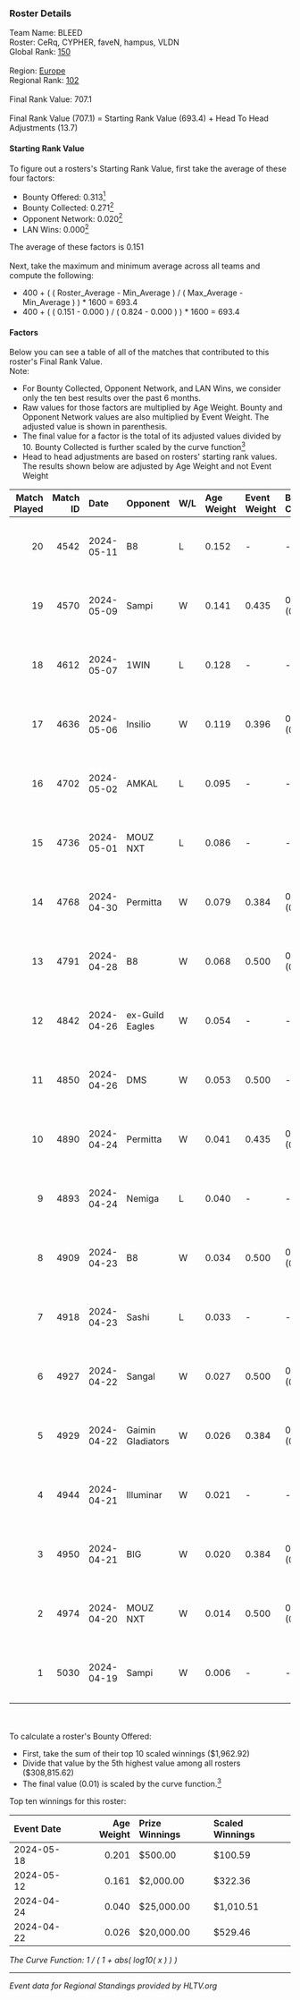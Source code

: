 ### Roster Details<br />
Team Name: BLEED<br />
Roster: CeRq, CYPHER, faveN, hampus, VLDN<br />
Global Rank: [150](../../standings_global_2024_10_15.md)<br />
<br />
Region: [Europe]( ../../standings_europe_2024_10_15.md)<br />
Regional Rank: [102]( ../../standings_europe_2024_10_15.md)<br />
<br />
Final Rank Value:  707.1<br />
<br />
Final Rank Value (707.1) = Starting Rank Value (693.4) + Head To Head Adjustments (13.7)<br />

#### Starting Rank Value<br />
To figure out a rosters's Starting Rank Value, first take the average of these four factors:<br />
- Bounty Offered: 0.313[<sup>1</sup>](#table2)
- Bounty Collected: 0.271[<sup>2</sup>](#table1)
- Opponent Network: 0.020[<sup>2</sup>](#table1)
- LAN Wins: 0.000[<sup>2</sup>](#table1)

The average of these factors is 0.151<br />
<br />
Next, take the maximum and minimum average across all teams and compute the following:<br />
- 400 + ( ( Roster_Average - Min_Average ) / ( Max_Average - Min_Average ) ) * 1600 = 693.4
- 400 + ( ( 0.151 - 0.000 ) / ( 0.824 - 0.000 ) ) * 1600 = 693.4


#### Factors<br />
Below you can see a table of all of the matches that contributed to this roster's Final Rank Value.<br />
Note:<br />

- For Bounty Collected, Opponent Network, and LAN Wins, we consider only the ten best results over the past 6 months.
- Raw values for those factors are multiplied by Age Weight. Bounty and Opponent Network values are also multiplied by Event Weight. The adjusted value is shown in parenthesis.
- The final value for a factor is the total of its adjusted values divided by 10. Bounty Collected is further scaled by the curve function[<sup>3</sup>](#curveFunction)
- Head to head adjustments are based on rosters' starting rank values. The results shown below are adjusted by Age Weight and not Event Weight
<span id="table1"></span><br />


| Match Played | Match ID | Date       | Opponent          | W/L | Age Weight | Event Weight | Bounty Collected | Opponent Network | LAN Wins  | H2H Adj. | Roster                              |
| -: | -: | :- | :- | :- | :- | :- | :- | :- | :- | -: | :- |
|           20 |     4542 | 2024-05-11 | B8                | L   | 0.152      | -            | -                | -                | -         |    -0.62 | CeRq, CYPHER, faveN, hampus, VLDN   |
|           19 |     4570 | 2024-05-09 | Sampi             | W   | 0.141      | 0.435        | 0.046 (0.003)    | 0.677 (0.042)    | 0 (0.000) |     3.77 | CYPHER, draken, faveN, hampus, VLDN |
|           18 |     4612 | 2024-05-07 | 1WIN              | L   | 0.128      | -            | -                | -                | -         |    -1.52 | CeRq, CYPHER, faveN, hampus, VLDN   |
|           17 |     4636 | 2024-05-06 | Insilio           | W   | 0.119      | 0.396        | 0.038 (0.002)    | 0.690 (0.033)    | 0 (0.000) |     3.03 | CeRq, CYPHER, faveN, hampus, VLDN   |
|           16 |     4702 | 2024-05-02 | AMKAL             | L   | 0.095      | -            | -                | -                | -         |    -0.43 | CeRq, CYPHER, faveN, hampus, VLDN   |
|           15 |     4736 | 2024-05-01 | MOUZ NXT          | L   | 0.086      | -            | -                | -                | -         |    -0.70 | CeRq, CYPHER, faveN, hampus, VLDN   |
|           14 |     4768 | 2024-04-30 | Permitta          | W   | 0.079      | 0.384        | 0.034 (0.001)    | 1.000 (0.030)    | 0 (0.000) |     1.94 | CeRq, CYPHER, faveN, hampus, VLDN   |
|           13 |     4791 | 2024-04-28 | B8                | W   | 0.068      | 0.500        | 0.179 (0.006)    | 1.000 (0.034)    | 0 (0.000) |     1.88 | CeRq, CYPHER, faveN, hampus, VLDN   |
|           12 |     4842 | 2024-04-26 | ex-Guild Eagles   | W   | 0.054      | -            | -                | -                | 0 (0.000) |     0.78 | CeRq, CYPHER, faveN, hampus, VLDN   |
|           11 |     4850 | 2024-04-26 | DMS               | W   | 0.053      | 0.500        | -                | 0.557 (0.015)    | 0 (0.000) |     1.15 | CeRq, CYPHER, faveN, hampus, VLDN   |
|           10 |     4890 | 2024-04-24 | Permitta          | W   | 0.041      | 0.435        | 0.034 (0.001)    | 1.000 (0.018)    | 0 (0.000) |     1.02 | CeRq, CYPHER, faveN, hampus, VLDN   |
|            9 |     4893 | 2024-04-24 | Nemiga            | L   | 0.040      | -            | -                | -                | -         |    -0.14 | CeRq, CYPHER, faveN, hampus, VLDN   |
|            8 |     4909 | 2024-04-23 | B8                | W   | 0.034      | 0.500        | 0.179 (0.003)    | 1.000 (0.017)    | 0 (0.000) |     0.94 | CeRq, CYPHER, faveN, hampus, VLDN   |
|            7 |     4918 | 2024-04-23 | Sashi             | L   | 0.033      | -            | -                | -                | -         |    -0.17 | CeRq, CYPHER, faveN, hampus, VLDN   |
|            6 |     4927 | 2024-04-22 | Sangal            | W   | 0.027      | 0.500        | 0.201 (0.003)    | 0.543 (0.007)    | 0 (0.000) |     0.82 | CeRq, CYPHER, faveN, hampus, VLDN   |
|            5 |     4929 | 2024-04-22 | Gaimin Gladiators | W   | 0.026      | 0.384        | 0.018 (0.000)    | 0.586 (0.006)    | 0 (0.000) |     0.64 | CeRq, CYPHER, faveN, hampus, VLDN   |
|            4 |     4944 | 2024-04-21 | Illuminar         | W   | 0.021      | -            | -                | -                | -         |     0.15 | CeRq, CYPHER, faveN, hampus, VLDN   |
|            3 |     4950 | 2024-04-21 | BIG               | W   | 0.020      | 0.384        | 0.203 (0.002)    | -                | -         |     0.61 | CeRq, CYPHER, faveN, hampus, VLDN   |
|            2 |     4974 | 2024-04-20 | MOUZ NXT          | W   | 0.014      | 0.500        | 0.062 (0.000)    | 0.435 (0.003)    | -         |     0.33 | CeRq, CYPHER, faveN, hampus, VLDN   |
|            1 |     5030 | 2024-04-19 | Sampi             | W   | 0.006      | -            | -                | -                | -         |     0.17 | CeRq, CYPHER, faveN, hampus, VLDN   |

<br />
<span id="table2"></span><br />
To calculate a roster's Bounty Offered:<br />

- First, take the sum of their top 10 scaled winnings ($1,962.92)
- Divide that value by the 5th highest value among all rosters ($308,815.62)
- The final value (0.01) is scaled by the curve function.[<sup>3</sup>](#curveFunction)

Top ten winnings for this roster:<br />

| Event Date | Age Weight | Prize Winnings | Scaled Winnings |
| :- | -: | :- | :- |
| 2024-05-18 |      0.201 | $500.00        | $100.59         |
| 2024-05-12 |      0.161 | $2,000.00      | $322.36         |
| 2024-04-24 |      0.040 | $25,000.00     | $1,010.51       |
| 2024-04-22 |      0.026 | $20,000.00     | $529.46         |


<span id="curveFunction"></span>_The Curve Function: 1 / ( 1 + abs( log10( x ) ) )_<br />

---
_Event data for Regional Standings provided by HLTV.org_<br />

